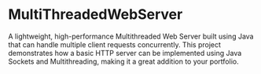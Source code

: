 # MultiThreadedWebServer
A lightweight, high-performance Multithreaded Web Server built using Java that can handle multiple client requests concurrently. This project demonstrates how a basic HTTP server can be implemented using Java Sockets and Multithreading, making it a great addition to your portfolio.
